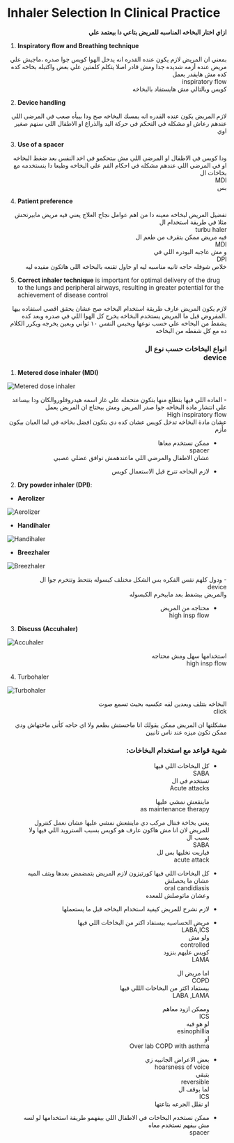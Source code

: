 # Inhaler Selection In Clinical Practice

<div dir="rtl">

**ازاي اختار البخاخه المناسبه للمريض بتاعي دا بيعتمد علي**

</div>

1. **Inspiratory flow and Breathing technique**

<div dir="rtl">
بمعني ان المريض لازم يكون عنده القدره انه يدخل الهوا كويس جوا صدره ،ماجيش علي مريض عنده أزمه شديده جدا ومش قادر اصلا يتكلم كلمتين علي بعض واكتبله بخاخه كده كده مش هايقدر يعمل
<br />inspiratory flow<br />
كويس وبالتالي مش هايستفاد بالبخاخه
</div >

2. **Device handling**

<div dir="rtl">
لازم المريض يكون عنده القدره انه يمسك البخاخه صح ودا بيبأه صعب في المرضي اللي عندهم رعاش او مشكله في التحكم في حركة اليد والذراع او الاطفال اللي سنهم صغير اوي
</div>

3. **Use of a spacer**

<div dir="rtl">
ودا كويس في الاطفال او المرضي اللي مش بيتحكمو في اخد النفس بعد ضغط البخاخه او في المرضي اللي عندهم مشكله في احكام الفم علي البخاخه وطبعا دا بنستخدمه مع بخاخات ال
<br />MDI<br />
بس
</div>

4. **Patient preference**

<div dir="rtl">
تفضيل المريض لبخاخه معينه دا من اهم عوامل نجاح العلاج يعني فيه مريض مابيرتحش مثلا في طريقة استخدام ال
<br />turbu haler<br />
فيه مريض ممكن يتقرف من طعم ال
<br />MDI<br />
و مش عاجبه البودره اللي في
<br />DPI<br />
خلاص شوفله حاجه تانيه مناسبه ليه او حاول تقنعه بالبخاخه اللي هاتكون مفيده ليه
</div>

5. **Correct inhaler technique** is important for optimal delivery of the drug to the lungs and peripheral airways, resulting in greater potential for the achievement of disease control

<div dir="rtl">
لازم يكون المريض عارف طريقة استخدام البخاخه صح عشان يحقق اقصي استفاده بيها .المفروض قبل ما المريض يستخدم البخاخه يخرج كل الهوا اللي في صدره وبعد كده يشفط من البخاخه علي حسب نوعها ويحبس النفس ١٠ ثواني وبعين يخرجه ويكرر الكلام ده مع كل شفطه من البخاخه

### انواع البخاخات حسب نوع ال <br />device<br />

</div>

1. **Metered dose inhaler (MDI)**

![Metered dose inhaler ](https://raw.githubusercontent.com/mohamedeliwa/practice-notes/refs/heads/master/assets/mdi.png)

<div dir="rtl">
- الماده اللي فيها بتطلع منها بتكون متحمله علي غاز اسمه هيدروفلوروالكان ودا بيساعد علي انتشار مادة البخاخه جوا صدر المريض ومش بيحتاج ان المريض يعمل
  <br />High inspiratory flow<br />
  عشان مادة البخاخه تدخل كويس عشان كده دي بتكون افضل بخاخه في لما العيان بيكون مأزم

- ممكن نستخدم معاها
  <br />spacer<br />
  عشان الاطفال والمرضي اللي ماعندهمش توافق عضلي عصبي

- لازم البخاخه تترج قبل الاستعمال كويس
</div>

2. **Dry powder inhaler (DPI)**:

- **Aerolizer**

![Aerolizer](https://raw.githubusercontent.com/mohamedeliwa/practice-notes/refs/heads/master/assets/aerolizer.png)

- **Handihaler**

![Handihaler](https://raw.githubusercontent.com/mohamedeliwa/practice-notes/refs/heads/master/assets/handihaler.png)

- **Breezhaler**

![Breezhaler](https://raw.githubusercontent.com/mohamedeliwa/practice-notes/refs/heads/master/assets/breezhaler.jpg)

<div dir="rtl">
- ودول كلهم نفس الفكره بس الشكل مختلف كبسوله بتتحط وتتخرم جوا ال
  <br />device<br />
  والمريض بيشفط بعد مابيخرم الكبسوله

- محتاجه من المريض
<br />high insp flow<br />
</div>

3. **Discuss (Accuhaler)**

![Accuhaler](https://raw.githubusercontent.com/mohamedeliwa/practice-notes/refs/heads/master/assets/accuhaler.png)

<div dir="rtl">
استخدامها سهل ومش محتاجه
<br />high insp flow<br />
</div>

4. Turbohaler

![Turbohaler](https://raw.githubusercontent.com/mohamedeliwa/practice-notes/refs/heads/master/assets/turbohaler.png)

<div dir="rtl">
البخاخه بتتلف وبعدين لفه عكسيه بحيث تسمع صوت
<br />click<br />

مشكلتها ان المريض ممكن يقولك انا ماحستش بطعم ولا اي حاجه كأني ماختهاش ودي ممكن تكون ميزه عند ناس تانيين

### شوية قواعد مع استخدام البخاخات:

- كل البخاخات اللي فيها
  <br />SABA<br />
  تستخدم في ال
  <br />Acute attacks<br />

  ماينفعش نمشي عليها
  <br />as maintenance therapy<br />

  يعني بخاخة فنتال مركب دي ماينفعش نمشي عليها عشان نعمل كنترول للمريض لان انا مش هاكون عارف هو كويس بسبب السترويد اللي فيها ولا بسبب ال
  <br />SABA<br />
  فياريت نخليها بس لل
  <br />acute attack<br />

- كل البخاخات اللي فيها كورتيزون لازم المريض يتمضمض بعدها ويتف الميه عشان ما يحصلش
  <br />oral candidiasis<br />
  وعشان ماتوصلش للمعده

- لازم نشرح للمريض كيفية استخدام البخاخه قبل ما يستعملها

- مريض الحساسيه بيستفاد اكتر من البخاخات اللي فيها
  <br />LABA,ICS<br />
  ولو مش
  <br />controlled<br />
  كويس عليهم بنزود
  <br />LAMA<br />

  اما مريض ال
  <br />COPD<br />
  بيستفاد اكتر من البخاخات الللي فيها
  <br /> LABA ,LAMA<br />

  وممكن ازود معاهم
  <br />ICS<br />
  لو هو فيه
  <br />esinophillia<br />
  او
  <br />Over lab COPD with asthma<br />

- بعض الاعراض الجانبيه زي
  <br />hoarsness of voice<br />
  بتبقي
  <br /> reversible<br />
  لما بوقف ال
  <br />ICS<br />
  او نقلل الجرعه بتاعتها

- ممكن نستخدم البخاخات في الاطفال اللي بيفهمو طريقة استخدامها لو لسه مش بيفهم نستخدم معاه
  <br />spacer<br />

</div>
